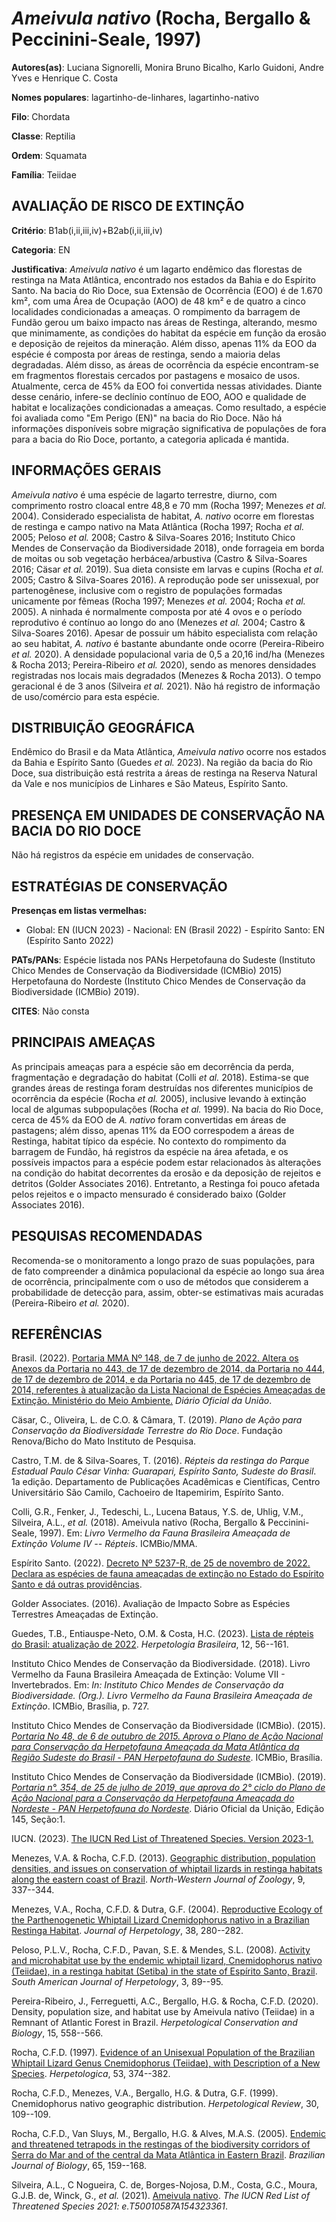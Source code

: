 # *Ameivula nativo* (Rocha, Bergallo & Peccinini-Seale, 1997)

**Autores(as)**: Luciana Signorelli, Monira Bruno Bicalho, Karlo Guidoni, Andre Yves e Henrique C. Costa

**Nomes populares**: lagartinho-de-linhares, lagartinho-nativo

**Filo**: Chordata

**Classe**: Reptilia

**Ordem**: Squamata

**Família**: Teiidae

## AVALIAÇÃO DE RISCO DE EXTINÇÃO

**Critério**: B1ab(i,ii,iii,iv)+B2ab(i,ii,iii,iv)

**Categoria**: EN

**Justificativa**: *Ameivula nativo* é um lagarto endêmico das florestas de restinga na Mata Atlântica, encontrado nos estados da Bahia e do Espírito Santo. Na bacia do Rio Doce, sua Extensão de Ocorrência (EOO) é de 1.670 km², com uma Área de Ocupação (AOO) de 48 km² e de quatro a cinco localidades condicionadas a ameaças. O rompimento da barragem de Fundão gerou um baixo impacto nas áreas de Restinga, alterando, mesmo que minimamente, as condições do habitat da espécie em função da erosão e deposição de rejeitos da mineração. Além disso, apenas 11% da EOO da espécie é composta por áreas de restinga, sendo a maioria delas degradadas. Além disso, as áreas de ocorrência da espécie encontram-se em fragmentos florestais cercados por pastagens e mosaico de usos.  Atualmente, cerca de 45% da EOO foi convertida nessas atividades. Diante desse cenário, infere-se declínio contínuo de EOO, AOO e qualidade de habitat e localizações condicionadas a
ameaças. Como resultado, a espécie foi avaliada como "Em Perigo (EN)" na bacia do Rio Doce. Não há informações disponíveis sobre migração significativa de populações de fora para a bacia do Rio Doce, portanto, a categoria aplicada é mantida.

## INFORMAÇÕES GERAIS

*Ameivula nativo* é uma espécie de lagarto terrestre, diurno, com comprimento rostro cloacal entre 48,8 e 70 mm (Rocha 1997; Menezes *et al.* 2004). Considerado especialista de habitat, *A. nativo* ocorre em florestas de restinga e campo nativo na Mata Atlântica (Rocha 1997; Rocha *et al.* 2005; Peloso *et al.* 2008; Castro & Silva-Soares 2016; Instituto Chico Mendes de Conservação da Biodiversidade 2018), onde forrageia em borda de moitas ou sob vegetação herbácea/arbustiva (Castro & Silva-Soares 2016; Cäsar *et al.* 2019). Sua dieta consiste em larvas e cupins (Rocha *et al.* 2005; Castro & Silva-Soares 2016). A reprodução pode ser unissexual, por partenogênese, inclusive com o registro de populações formadas unicamente por fêmeas (Rocha 1997; Menezes *et al.* 2004; Rocha *et al.* 2005). A ninhada é normalmente composta por até 4 ovos e o período reprodutivo é contínuo ao longo do ano (Menezes *et al.* 2004; Castro & Silva-Soares 2016). Apesar de possuir um
hábito especialista com relação ao seu habitat, *A. nativo* é bastante abundante onde ocorre (Pereira-Ribeiro *et al.* 2020). A densidade populacional varia de 0,5 a 20,16 ind/ha (Menezes & Rocha 2013; Pereira-Ribeiro *et al.* 2020), sendo as menores densidades registradas nos locais mais degradados (Menezes & Rocha 2013). O tempo geracional é de 3 anos (Silveira *et al.* 2021). Não há registro de informação de uso/comércio para esta espécie.

## DISTRIBUIÇÃO GEOGRÁFICA

Endêmico do Brasil e da Mata Atlântica, *Ameivula nativo* ocorre nos estados da Bahia e Espírito Santo (Guedes *et al.* 2023). Na região da bacia do Rio Doce, sua distribuição está restrita a áreas de restinga na Reserva Natural da Vale e nos municípios de Linhares e São Mateus, Espírito Santo.

## PRESENÇA EM UNIDADES DE CONSERVAÇÃO NA BACIA DO RIO DOCE

Não há registros da espécie em unidades de conservação.

## ESTRATÉGIAS DE CONSERVAÇÃO

**Presenças em listas vermelhas:**

-   Global: EN (IUCN 2023) -   Nacional: EN (Brasil 2022) -   Espírito Santo: EN (Espírito Santo 2022)

**PATs/PANs**: Espécie listada nos PANs Herpetofauna do Sudeste (Instituto Chico Mendes de Conservação da Biodiversidade (ICMBio) 2015) Herpetofauna do Nordeste (Instituto Chico Mendes de Conservação da Biodiversidade (ICMBio) 2019).

**CITES**: Não consta

## PRINCIPAIS AMEAÇAS

As principais ameaças para a espécie são em decorrência da perda, fragmentação e degradação do habitat (Colli *et al.* 2018). Estima-se que grandes áreas de restinga foram destruídas nos diferentes municípios de ocorrência da espécie (Rocha *et al.* 2005), inclusive levando à extinção local de algumas subpopulações (Rocha *et al.* 1999). Na bacia do Rio Doce, cerca de 45% da EOO de *A. nativo* foram convertidas em áreas de pastagens; além disso, apenas 11% da EOO correspodem a áreas de Restinga, habitat típico da espécie. No contexto do rompimento da barragem de Fundão, há registros da espécie na área afetada, e os possíveis impactos para a espécie podem estar relacionados às alterações na condição do habitat decorrentes da erosão e da deposição de rejeitos e detritos (Golder Associates 2016). Entretanto, a Restinga foi pouco afetada pelos rejeitos e o impacto mensurado é considerado baixo (Golder Associates 2016).

## PESQUISAS RECOMENDADAS

Recomenda-se o monitoramento a longo prazo de suas populações, para de fato compreender a dinâmica populacional da espécie ao longo sua área de ocorrência, principalmente com o uso de métodos que considerem a probabilidade de detecção para, assim, obter-se estimativas mais acuradas (Pereira-Ribeiro *et al.* 2020).

## REFERÊNCIAS

Brasil. (2022). [Portaria MMA Nº 148, de 7 de junho de 2022. Altera os Anexos da Portaria no 443, de 17 de dezembro de 2014, da Portaria no 444, de 17 de dezembro de 2014, e da Portaria no 445, de 17 de dezembro de 2014, referentes à atualização da Lista Nacional de Espécies Ameaçadas de Extinção. Ministério do Meio Ambiente.](https://in.gov.br/en/web/dou/-/portaria-mma-n-148-de-7-de-junho-de-2022-406272733) *Diário Oficial da União*.

Cäsar, C., Oliveira, L. de C.O. & Câmara, T. (2019). *Plano de Ação para Conservação da Biodiversidade Terrestre do Rio Doce*. Fundação Renova/Bicho do Mato Instituto de Pesquisa.

Castro, T.M. de & Silva-Soares, T. (2016). *Répteis da restinga do Parque Estadual Paulo César Vinha: Guarapari, Espírito Santo, Sudeste do Brasil*. 1a edição. Departamento de Publicações Acadêmicas e Científicas, Centro Universitário São Camilo, Cachoeiro de Itapemirim, Espírito Santo.

Colli, G.R., Fenker, J., Tedeschi, L., Lucena Bataus, Y.S. de, Uhlig, V.M., Silveira, A.L., *et al.* (2018). Ameivula nativo (Rocha, Bergallo & Peccinini-Seale, 1997). Em: *Livro Vermelho da Fauna Brasileira Ameaçada de Extinção Volume IV -- Répteis*. ICMBio/MMA.

Espírito Santo. (2022). [Decreto Nº 5237-R, de 25 de novembro de 2022.  Declara as espécies de fauna ameaçadas de extinção no Estado do Espírito Santo e dá outras providências](https://iema.es.gov.br/Media/iema/FAUNA/Decreto%205237-R_2022_25-Nov%20-%20Fauna%20(s-peixes)%20-%20Lista%20de%20Esp%C3%A9cies%20Amea%C3%A7adas%20de%20Extin%C3%A7%C3%A3o.pdf).

Golder Associates. (2016). Avaliação de Impacto Sobre as Espécies Terrestres Ameaçadas de Extinção.

Guedes, T.B., Entiauspe-Neto, O.M. & Costa, H.C. (2023). [Lista de répteis do Brasil: atualização de 2022](https://doi.org/10.5281/zenodo.7829013). *Herpetologia Brasileira*, 12, 56--161.

Instituto Chico Mendes de Conservação da Biodiversidade. (2018). Livro Vermelho da Fauna Brasileira Ameaçada de Extinção: Volume VII - Invertebrados. Em: *In: Instituto Chico Mendes de Conservação da Biodiversidade. (Org.). Livro Vermelho da Fauna Brasileira Ameaçada de Extinção*. ICMBio, Brasília, p. 727.

Instituto Chico Mendes de Conservação da Biodiversidade (ICMBio).  (2015). [*Portaria No 48, de 6 de outubro de 2015. Aprova o Plano de Ação Nacional para Conservação da Herpetofauna Ameaçada da Mata Atlântica da Região Sudeste do Brasil - PAN Herpetofauna do Sudeste*](https://www.gov.br/icmbio/pt-br/assuntos/biodiversidade/pan/pan-herpetofauna-do-sudeste).  ICMBio, Brasília.

Instituto Chico Mendes de Conservação da Biodiversidade (ICMBio).  (2019). [*Portaria n°. 354, de 25 de julho de 2019, que aprova do 2° ciclo do Plano de Ação Nacional para a Conservação da Herpetofauna Ameaçada do Nordeste - PAN Herpetofauna do Nordeste*](https://www.gov.br/icmbio/pt-br/assuntos/biodiversidade/pan/pan-herpetofauna-do-nordeste).  Diário Oficial da Unição, Edição 145, Seção:1.

IUCN. (2023). [The IUCN Red List of Threatened Species. Version 2023-1.](https://www.iucnredlist.org.)

Menezes, V.A. & Rocha, C.F.D. (2013). [Geographic distribution, population densities, and issues on conservation of whiptail lizards in restinga habitats along the eastern coast of Brazil](http://biozoojournals.3x.ro/nwjz/index.html). *North-Western Journal of Zoology*, 9, 337--344.

Menezes, V.A., Rocha, C.F.D. & Dutra, G.F. (2004). [Reproductive Ecology of the Parthenogenetic Whiptail Lizard Cnemidophorus nativo in a Brazilian Restinga Habitat](https://doi.org/10.1670/219-02N). *Journal of Herpetology*, 38, 280--282.

Peloso, P.L.V., Rocha, C.F.D., Pavan, S.E. & Mendes, S.L. (2008).  [Activity and microhabitat use by the endemic whiptail lizard, Cnemidophorus nativo (Teiidae), in a restinga habitat (Setiba) in the state of Espírito Santo, Brazil](https://doi.org/10.2994/1808-9798(2008)3[89:AAMUBT]2.0.CO;2).  *South American Journal of Herpetology*, 3, 89--95.

Pereira-Ribeiro, J., Ferreguetti, A.C., Bergallo, H.G. & Rocha, C.F.D.  (2020). Density, population size, and habitat use by Ameivula nativo (Teiidae) in a Remnant of Atlantic Forest in Brazil. *Herpetological Conservation and Biology*, 15, 558--566.

Rocha, C.F.D. (1997). [Evidence of an Unisexual Population of the Brazilian Whiptail Lizard Genus Cnemidophorus (Teiidae), with Description of a New Species](http://www.jstor.org/stable/3893346).  *Herpetologica*, 53, 374--382.

Rocha, C.F.D., Menezes, V.A., Bergallo, H.G. & Dutra, G.F. (1999).  Cnemidophorus nativo geographic distribution. *Herpetological Review*, 30, 109--109.

Rocha, C.F.D., Van Sluys, M., Bergallo, H.G. & Alves, M.A.S. (2005).  [Endemic and threatened tetrapods in the restingas of the biodiversity corridors of Serra do Mar and of the central da Mata Atlântica in Eastern Brazil](https://doi.org/10.1590/S1519-69842005000100019).  *Brazilian Journal of Biology*, 65, 159--168.

Silveira, A.L., C Nogueira, C. de, Borges-Nojosa, D.M., Costa, G.C., Moura, G.J.B. de, Winck, G., *et al.* (2021). [Ameivula nativo](https://dx.doi.org/10.2305/IUCN.UK.2021-3.RLTS.T50010587A154323361.en).  *The IUCN Red List of Threatened Species 2021: e.T50010587A154323361*.
